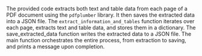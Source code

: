 The provided code extracts both text and table data from each page of a PDF document using the `pdfplumber` library. It then saves the extracted data into a JSON file. The `extract_information_and_tables` function iterates over each page, extracts text and table data, and stores them in a dictionary. 
The save_extracted_data function writes the extracted data to a JSON file. 
The main function orchestrates the entire process, from extraction to saving, and prints a message upon completion.
